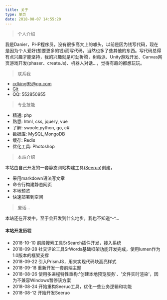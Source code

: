 ```yaml
---
title: 关于
type: 单页
date: 2018-08-07 14:55:20
---
```


> 个人介绍

我是Danier，PHP程序员，没有很多高大上的噱头，以前是因为钱写代码，现在是因为个人爱好(想要更多的钱)而写代码，当然也多了些其他的东西。写代码总得有点兴趣才能坚持，我的兴趣就是可劲折腾，树莓派、Unity游戏开发、Canvas网页游戏开发(phaser、createJs)、机器人对话...，觉得有趣的都想玩玩。

> 联系我

* <a href="mailto:cdking95@qq.com" target="_blank">cdking95@qq.com</a>
* <a href="https://github.com/seeruo" target="_blank">Git</a>
* QQ: 552850955

> 专业技能

- 精通: php
- 熟悉: html, css, jquery, vue
- 了解: swoole,python, go, c#
- 数据库: MySQL,MongoDB
- 缓存: Redis
- 优化工具: Photoshop

> 本站介绍

本站由自己开发的一套静态网站构建工具([Seeruo](https://github.com/seeruo/seeruo.git))创建，
+ 采用markdown语法写文章
+ 命令行构建静态网页
+ 本地预览
+ 快速部署到空间


> 废话...

本站还在开发中，至于会开发到什么地步，我也不知道^-^...


#### 本站开发历程
- 2018-10-10 前段搜索工具SrSearch插件开发，接入系统
- 2018-09-28 社交评论工具SrWords基础框架功能开发完成，使用lumen作为1.0版本的框架支撑
- 2018-09-22 引入PrismJS，用来实现代码块高亮样式
- 2018-09-18 重新开发一套前端主题
- 2018-08-26 使用多进程特性重构:'创建本地预览服务'、'文件实时渲染'，因为不兼容Windows暂停该方案
- 2018-08-24 开始重构Seeruo工具，优化一些业务逻辑和功能
- 2018-08-12 开始开发Seeruo
